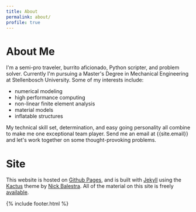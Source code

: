 ```yaml
---
title: About
permalink: about/
profile: true
---
```


# About Me
I'm a semi-pro traveler, burrito aficionado, Python scripter, and problem solver. Currently I'm pursuing a Master's Degree in Mechanical Engineering at Stellenbosch University. Some of my interests include:

- numerical modeling
- high performance computing
- non-linear finite element analysis
- material models 
- inflatable structures



My technical skill set, determination, and easy going personality all combine to make me one exceptional team player. Send me an email at {{site.email}} and let's work together on some thought-provoking problems.

# Site
This website is hosted on [Github Pages](https://pages.github.com), and is built with [Jekyll](https://jekyllrb.com/) using the [Kactus](https://github.com/nickbalestra/kactus) theme by [Nick Balestra](http://nick.balestra.ch). All of the material on this site is freely [available](https://github.com/cjekel/cjekel.github.io).

{% include footer.html %}